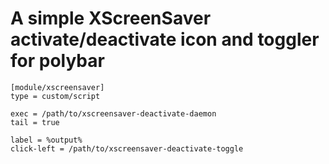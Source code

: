 # A simple XScreenSaver activate/deactivate icon and toggler for polybar

```
[module/xscreensaver]
type = custom/script

exec = /path/to/xscreensaver-deactivate-daemon
tail = true

label = %output%
click-left = /path/to/xscreensaver-deactivate-toggle
```
